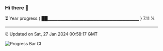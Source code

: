 ### Hi there 👋

⏳ Year progress { ██▁▁▁▁▁▁▁▁▁▁▁▁▁▁▁▁▁▁▁▁▁▁▁▁▁▁▁▁ } 7.11 %

---

⏰ Updated on Sat, 27 Jan 2024 00:58:17 GMT

![Progress Bar CI](https://github.com/liununu/liununu/workflows/Progress%20Bar%20CI/badge.svg)
